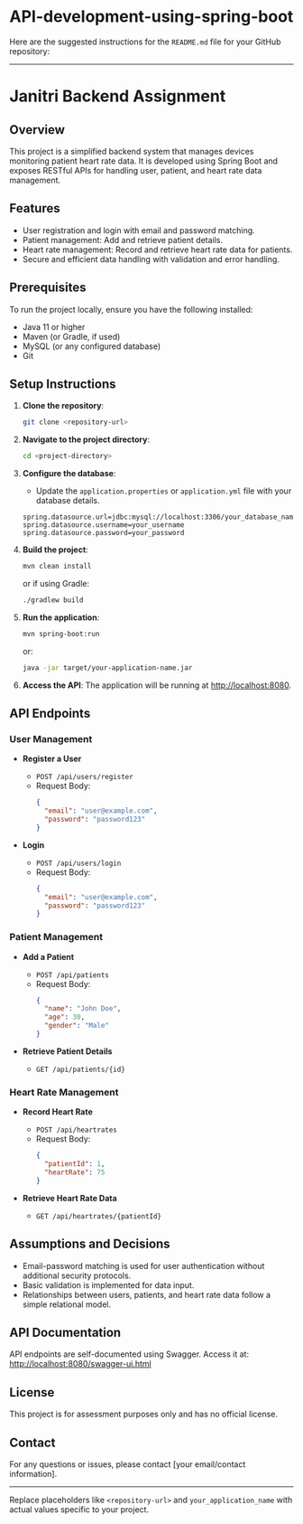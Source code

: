 # API-development-using-spring-boot
Here are the suggested instructions for the `README.md` file for your GitHub repository:

---

# Janitri Backend Assignment

## Overview
This project is a simplified backend system that manages devices monitoring patient heart rate data. It is developed using Spring Boot and exposes RESTful APIs for handling user, patient, and heart rate data management.

## Features
- User registration and login with email and password matching.
- Patient management: Add and retrieve patient details.
- Heart rate management: Record and retrieve heart rate data for patients.
- Secure and efficient data handling with validation and error handling.

## Prerequisites
To run the project locally, ensure you have the following installed:
- Java 11 or higher
- Maven (or Gradle, if used)
- MySQL (or any configured database)
- Git

## Setup Instructions
1. **Clone the repository**:
   ```bash
   git clone <repository-url>
   ```
2. **Navigate to the project directory**:
   ```bash
   cd <project-directory>
   ```
3. **Configure the database**:
   - Update the `application.properties` or `application.yml` file with your database details.
   ```properties
   spring.datasource.url=jdbc:mysql://localhost:3306/your_database_name
   spring.datasource.username=your_username
   spring.datasource.password=your_password
   ```

4. **Build the project**:
   ```bash
   mvn clean install
   ```
   or if using Gradle:
   ```bash
   ./gradlew build
   ```

5. **Run the application**:
   ```bash
   mvn spring-boot:run
   ```
   or:
   ```bash
   java -jar target/your-application-name.jar
   ```

6. **Access the API**:
   The application will be running at [http://localhost:8080](http://localhost:8080).

## API Endpoints
### User Management
- **Register a User**
  - `POST /api/users/register`
  - Request Body:
    ```json
    {
      "email": "user@example.com",
      "password": "password123"
    }
    ```

- **Login**
  - `POST /api/users/login`
  - Request Body:
    ```json
    {
      "email": "user@example.com",
      "password": "password123"
    }
    ```

### Patient Management
- **Add a Patient**
  - `POST /api/patients`
  - Request Body:
    ```json
    {
      "name": "John Doe",
      "age": 30,
      "gender": "Male"
    }
    ```

- **Retrieve Patient Details**
  - `GET /api/patients/{id}`

### Heart Rate Management
- **Record Heart Rate**
  - `POST /api/heartrates`
  - Request Body:
    ```json
    {
      "patientId": 1,
      "heartRate": 75
    }
    ```

- **Retrieve Heart Rate Data**
  - `GET /api/heartrates/{patientId}`

## Assumptions and Decisions
- Email-password matching is used for user authentication without additional security protocols.
- Basic validation is implemented for data input.
- Relationships between users, patients, and heart rate data follow a simple relational model.

## API Documentation
API endpoints are self-documented using Swagger. Access it at:
[http://localhost:8080/swagger-ui.html](http://localhost:8080/swagger-ui.html)

## License
This project is for assessment purposes only and has no official license.

## Contact
For any questions or issues, please contact [your email/contact information].

---

Replace placeholders like `<repository-url>` and `your_application_name` with actual values specific to your project.
